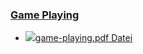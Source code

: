 ### [Game Playing](https://moodle.jku.at/jku/course/view.php?id=11676#section-6)


* [![](https://moodle.jku.at/jku/theme/image.php/classic/core/1600773234/f/pdf-24)game-playing.pdf Datei](https://moodle.jku.at/jku/mod/resource/view.php?id=4401253)

